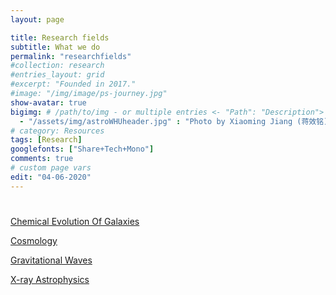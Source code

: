 ```yaml
---
layout: page

title: Research fields
subtitle: What we do
permalink: "researchfields"
#collection: research
#entries_layout: grid
#excerpt: "Founded in 2017."
#image: "/img/image/ps-journey.jpg"
show-avatar: true
bigimg:	# /path/to/img - or multiple entries <- "Path": "Description">
  - "/assets/img/astroWHUheader.jpg" : "Photo by Xiaoming Jiang (蒋效铭)"
# category: Resources
tags: [Research]
googlefonts: ["Share+Tech+Mono"]
comments: true
# custom page vars
edit: "04-06-2020"
---
```


# 
 
[Chemical Evolution Of Galaxies]("https://astrowhu.github.io/chemresearch")

[Cosmology]("https://astrowhu.github.io/cosmoresearch")

[Gravitational Waves]("https://astrowhu.github.io/gwresearch")

[X-ray Astrophysics]("https://astrowhu.github.io/xrayresearch")